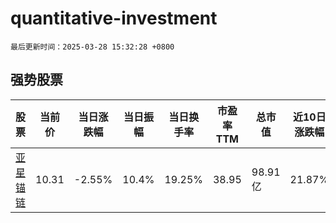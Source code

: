 # quantitative-investment

`最后更新时间：2025-03-28 15:32:28 +0800`

## 强势股票

|股票|当前价|当日涨跌幅|当日振幅|当日换手率|市盈率TTM|总市值|近10日涨跌幅|
|----|----|----|----|----|----|----|----|
|[亚星锚链](https://xueqiu.com/S/SH601890)|10.31|-2.55%|10.4%|19.25%|38.95|98.91亿|21.87%|
